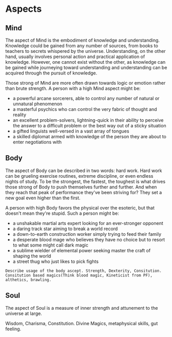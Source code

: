 # Aspects

## Mind
The aspect of Mind is the embodiment of knowledge and understanding. Knowledge could be gained from any number of sources, from books to teachers to secrets whispered by the universe. Understanding, on the other hand, usually involves personal action and practical application of knowledge. However, one cannot exist without the other, as knowledge can be gained while journeying toward understanding and understanding can be acquired through the pursuit of knowledge.

Those strong of Mind are more often drawn towards logic or emotion rather than brute strength. A person with a high Mind aspect might be:
* a powerful arcane sorcerers, able to control any number of natural or unnatural phenomenon
* a masterful psychics who can control the very fabric of thought and reality
* an excellent problem-solvers, lightning-quick in their ability to perceive the answer to a difficult problem or the best way out of a sticky situation
* a gifted linguists well-versed in a vast array of tongues
* a skilled diplomat armed with knowledge of the person they are about to enter negotiations with

## Body
The aspect of Body can be described in two words: hard work. Hard work can be grueling exercise routines, extreme discipline, or even endless nights of study.
To be the strongest, the fastest, the toughest is what drives those strong of Body to push themselves further and further. And when they reach that peak of performance they've been striving for? They set a new goal even higher than the first. 

A person with high Body favors the physical over the esoteric, but that doesn't mean they're stupid. Such a person might be:
* a unshakable martial arts expert looking for an ever-stronger opponent
* a daring track star aiming to break a world record
* a down-to-earth construction worker simply trying to feed their family
* a desperate blood mage who believes they have no choice but to resort to what some might call dark magic
* a sublime wielder of elemental power seeking master the craft of shaping the world
* a street thug who just likes to pick fights
```
Describe usage of the body ascept. Strength, Dexterity, Consitution.
Consitution based magics(Think blood magic, Kineticist from PF), althetics, brawling.
```

## Soul
The aspect of Soul is a measure of inner strength and attunement to the universe at large. 

Wisdom, Charisma, Constitution.
Divine Magics, metaphysical skills, gut feeling. 

<!--stackedit_data:
eyJoaXN0b3J5IjpbNTMyNTA3NDcsNDk0MjE3OTQ1LDEwNzg1MD
Q2MTQsLTY2OTQ3ODA4MSwtMTI4MTE2MDM5NywtMTI1NDcxNDQw
LC0xNDU0OTE3NzAsLTE2MDY2NTU4NDUsNzAxMzc0MjcxLDE5Mj
MzOTk0OTUsLTEzOTQ0MDQzMzAsMTAxMjM3MDY0MV19
-->